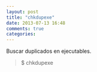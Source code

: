 ```yaml
---
layout: post
title: "chkdupexe"
date: 2013-07-13 16:48
comments: true
categories: 
---
```

Buscar duplicados en ejecutables.

>$ chkdupexe

